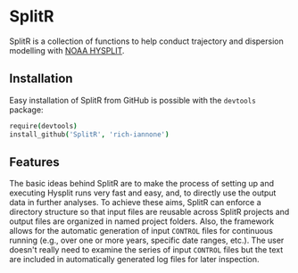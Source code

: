 SplitR
======

SplitR is a collection of functions to help conduct trajectory and dispersion modelling with [NOAA HYSPLIT](http://ready.arl.noaa.gov/HYSPLIT.php).

## Installation

Easy installation of SplitR from GitHub is possible with the `devtools` package:

```coffee
require(devtools)
install_github('SplitR', 'rich-iannone')
```

## Features

The basic ideas behind SplitR are to make the process of setting up and executing Hysplit runs very fast and easy, and, to directly use the output data in further analyses. To achieve these aims, SplitR can enforce a directory structure so that input files are reusable across SplitR projects and output files are organized in named project folders. Also, the framework allows for the automatic generation of input `CONTROL` files for continuous running (e.g., over one or more years, specific date ranges, etc.). The user doesn't really need to examine the series of input `CONTROL` files but the text are included in automatically generated log files for later inspection.